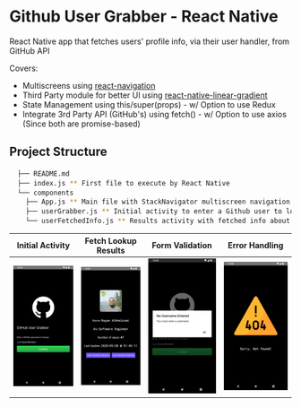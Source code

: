 # Github User Grabber - React Native

React Native app that fetches users' profile info, via their user handler, from GitHub API

Covers:

* Multiscreens using [react-navigation](https://www.npmjs.com/package/react-navigation "react-navigation")
* Third Party module for better UI using [react-native-linear-gradient](https://www.npmjs.com/package/react-native-linear-gradient "react-native-linear-gradient")
* State Management using this/super(props) - w/ Option to use Redux
* Integrate 3rd Party API (GitHub's) using fetch() - w/ Option to use axios (Since both are promise-based)

## Project Structure

```sh
  ├── README.md
  ├── index.js ** First file to execute by React Native
  └── components
    ├── App.js ** Main file with StackNavigator multiscreen navigation
    ├── userGrabber.js ** Initial activity to enter a Github user to lookup
    └── userFetchedInfo.js ** Results activity with fetched info about the user
```

Initial Activity  |  Fetch Lookup Results  |  Form Validation  |  Error Handling
:-------------------------:|:-------------------------:|:-------------------------:|:-------------------------:
![GithubUserGrabber-ReactNative](assets/userGrabberActivity.png)  |  ![GithubUserGrabber-ReactNative](assets/userFetchedInfoActivity.png)  |  ![GithubUserGrabber-ReactNative](assets/FormValidation.png)  |  ![GithubUserGrabber-ReactNative](assets/NoFoundHandler.png)
